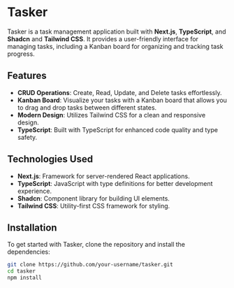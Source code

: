 # Tasker

Tasker is a task management application built with **Next.js**, **TypeScript**, and **Shadcn** and **Tailwind CSS**. It provides a user-friendly interface for managing tasks, including a Kanban board for organizing and tracking task progress.

## Features

- **CRUD Operations**: Create, Read, Update, and Delete tasks effortlessly.
- **Kanban Board**: Visualize your tasks with a Kanban board that allows you to drag and drop tasks between different states.
- **Modern Design**: Utilizes Tailwind CSS for a clean and responsive design.
- **TypeScript**: Built with TypeScript for enhanced code quality and type safety.

## Technologies Used

- **Next.js**: Framework for server-rendered React applications.
- **TypeScript**: JavaScript with type definitions for better development experience.
- **Shadcn**: Component library for building UI elements.
- **Tailwind CSS**: Utility-first CSS framework for styling.

## Installation

To get started with Tasker, clone the repository and install the dependencies:

```bash
git clone https://github.com/your-username/tasker.git
cd tasker
npm install
